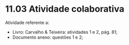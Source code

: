 # 11.03 Atividade colaborativa

Atividade referente a:

- Livro: Carvalho & Teixeira: atividades 1 e 2, pág. 81;
- Documento anexo: questões 1 e 2;
